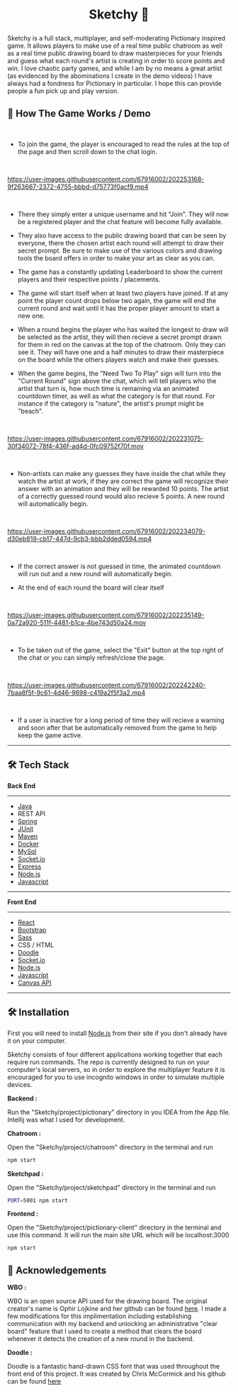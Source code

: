 
# <p align="center">Sketchy 🎨</p>
  
Sketchy is a full stack, multiplayer,  and self-moderating Pictionary inspired game. It allows players to make use of a real time public chatroom as well as a real time public drawing board to draw 
 masterpieces for your friends and guess what each round's artist is creating in order to score points and win. I love chaotic party games, and while I am by no means a great artist (as evidenced by the abominations I create in the demo videos) I have always had a fondness for Pictionary in particular. I hope this can provide people a fun pick up and play version.
## 🧐 How The Game Works / Demo 

‎

- To join the game, the player is encouraged to read the rules at the top of the page and then scroll down to the chat login.


‎
 




https://user-images.githubusercontent.com/67916002/202253168-9f263667-2372-4755-bbbd-d75773f0acf9.mp4





‎


-  There they simply enter a unique username and hit "Join". They will now be a registered player and the chat feature will become fully available.


- They also have access to the public drawing board that can be seen by everyone, there the chosen artist each round will attempt to draw their secret prompt. Be sure to make use of the various colors and drawing tools the board offers in order to make your art as clear as you can.


- The game has a constantly updating Leaderboard to show the current players and their respective points / placements.


- The game will start itself when at least two players have joined. If at any point the player count drops below two again, the game will end the current round and wait until it has the proper player amount to start a new one.


- When a round begins the player who has waited the longest to draw will be selected as the artist, they will then recieve a secret prompt drawn for them in red on the canvas at the top of the chatroom. Only they can see it. They will have one and a half minutes to draw their masterpiece on the board while the others players watch and make their guesses.


- When the game begins, the "Need Two To Play" sign will turn into the "Current Round" sign above the chat, which will tell players who the artist that turn is, how much time is remaining via an animated countdown timer, as well as what the category is for that round. For instance if the category is "nature", the artist's prompt might be "beach".

‎

https://user-images.githubusercontent.com/67916002/202231075-30f34072-78f4-436f-ad4d-0fc09752f70f.mov

‎

- Non-artists can make any guesses they have inside the chat while they watch the artist at work, if they are correct the game will recognize their answer with an animation and they will be rewarded 10 points. The artist of a correctly guessed round would also recieve 5 points. A new round will automatically begin.

‎

https://user-images.githubusercontent.com/67916002/202234079-d30eb819-cb17-447d-9cb3-bbb2dded0594.mp4

‎

- If the correct answer is not guessed in time, the animated countdown will run out and a new round will automatically begin.



- At the end of each round the board will clear itself

‎

https://user-images.githubusercontent.com/67916002/202235149-0a72a920-511f-4481-b1ca-4be743d50a24.mov

‎

- To be taken out of the game, select the "Exit" button at the top right of the chat or you can simply refresh/close the page.



‎




https://user-images.githubusercontent.com/67916002/202242240-7baa8f5f-9c61-4d46-9698-c419a2f5f3a2.mp4




‎



- If a user is inactive for a long period of time they will recieve a warning and soon after that be automatically removed from the game to help keep the game active.

----------



## 🛠️ Tech Stack
**Back End**

----------
- [Java](https://www.java.com/)
- REST API
- [Spring](https://spring.io) 
- [JUnit](https://junit.org/junit5/)
- [Maven](https://maven.apache.org/)
- [Docker](https://www.docker.com/)
- [MySql](https://www.mysql.com/) 
- [Socket.io](https://socket.io/)
- [Express](https://expressjs.com/)
- [Node.js](https://nodejs.org/en/)
- [Javascript](https://www.javascript.com/)

----------
**Front End**


----------
- [React](https://reactjs.org/)
- [Bootstrap](https://getbootstrap.com/)
- [Sass](https://sass-lang.com/)
- CSS / HTML
- [Doodle](https://chr15m.github.io/DoodleCSS/)
- [Socket.io](https://socket.io/)
- [Node.js](https://nodejs.org/en/)
- [Javascript](https://www.javascript.com/)
- [Canvas API](https://developer.mozilla.org/en-US/docs/Web/API/Canvas_API)


----------
        
## 🛠️ Installation 

First you will need to install [Node.js](https://nodejs.org/en/download/) from their site if you don't already have it on your computer.

Sketchy consists of four different applications working together that each require run commands. The repo is currently designed to run on your computer's local servers, so in order to explore the multiplayer feature it is encouraged for you to use incognito windows in order to simulate multiple devices. 

**Backend :**

Run the "Sketchy/project/pictionary" directory in you IDEA from the App file. Intellij was what I used for development.

**Chatroom :**

Open the "Sketchy/project/chatroom" directory in the terminal and run
```bash
npm start
```
**Sketchpad :**

Open the "Sketchy/project/sketchpad" directory in the terminal and run
```bash
PORT=5001 npm start
```

**Frontend :**

Open the "Sketchy/project/pictionary-client" directory in the terminal and use this command. It will run the main site URL which will be localhost:3000         
```bash
npm start
```        

## 🙇 Acknowledgements      
**WBO :**

WBO is an open source API used for the drawing board. The original creator's name is Ophir Lojkine and her github can be found 
[here](https://github.com/lovasoa/whitebophir). I made a few modifications for this implimentation including establishing communication with my backend and unlocking an administrative "clear board" feature that I used to create a method that clears the board whenever it detects the creation of a new round in the backend.

**Doodle :**

Doodle is a fantastic hand-drawn CSS font that was used throughout the front end of this project. It was created by Chris McCormick and his github can be found [here](https://github.com/chr15m/DoodleCSS)